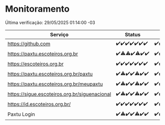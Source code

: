 # Monitoramento

Última verificação: 29/05/2025 01:14:00 -03

|Serviço|Status|Últimas 24h|
|---|---|---|
|https://github.com|<span title="2025-05-22: OK=23">✔️</span><span title="2025-05-23: OK=23">✔️</span><span title="2025-05-24: OK=23">✔️</span><span title="2025-05-25: OK=23">✔️</span><span title="2025-05-26: OK=22">✔️</span><span title="2025-05-27: OK=23">✔️</span><span title="2025-05-28: OK=3">✔️</span>|<span title="28/05/2025 01:14:00 -03 : 200">✔️</span><span title="28/05/2025 02:10:00 -03 : 200">✔️</span><span title="28/05/2025 03:14:00 -03 : 200">✔️</span><span title="28/05/2025 04:09:00 -03 : 200">✔️</span><span title="28/05/2025 05:13:00 -03 : 200">✔️</span><span title="28/05/2025 06:10:00 -03 : 200">✔️</span><span title="28/05/2025 07:11:00 -03 : 200">✔️</span><span title="28/05/2025 08:08:00 -03 : 200">✔️</span><span title="28/05/2025 09:18:00 -03 : 200">✔️</span><span title="28/05/2025 10:25:00 -03 : 200">✔️</span><span title="28/05/2025 11:10:00 -03 : 200">✔️</span><span title="28/05/2025 12:08:00 -03 : 200">✔️</span><span title="28/05/2025 13:10:00 -03 : 200">✔️</span><span title="28/05/2025 14:09:00 -03 : 200">✔️</span><span title="28/05/2025 15:12:00 -03 : 200">✔️</span><span title="28/05/2025 16:07:00 -03 : 200">✔️</span><span title="28/05/2025 17:10:00 -03 : 200">✔️</span><span title="28/05/2025 18:08:00 -03 : 200">✔️</span><span title="28/05/2025 19:08:00 -03 : 200">✔️</span><span title="28/05/2025 20:09:00 -03 : 200">✔️</span><span title="28/05/2025 21:48:00 -03 : 200">✔️</span><span title="28/05/2025 23:29:00 -03 : 200">✔️</span><span title="29/05/2025 00:38:00 -03 : 200">✔️</span><span title="29/05/2025 01:14:00 -03 : 200">✔️</span>|
|https://paxtu.escoteiros.org.br|<span title="2025-05-22: OK=23">✔️</span><span title="2025-05-23: OK=22, Falhas=1">⚠️</span><span title="2025-05-24: OK=22, Falhas=1">⚠️</span><span title="2025-05-25: OK=23">✔️</span><span title="2025-05-26: OK=20, Falhas=2">⚠️</span><span title="2025-05-27: OK=23">✔️</span><span title="2025-05-28: OK=3">✔️</span>|<span title="28/05/2025 01:14:00 -03 : 200">✔️</span><span title="28/05/2025 02:10:00 -03 : 200">✔️</span><span title="28/05/2025 03:14:00 -03 : 200">✔️</span><span title="28/05/2025 04:09:00 -03 : 200">✔️</span><span title="28/05/2025 05:13:00 -03 : 200">✔️</span><span title="28/05/2025 06:10:00 -03 : 200">✔️</span><span title="28/05/2025 07:11:00 -03 : 200">✔️</span><span title="28/05/2025 08:08:00 -03 : 200">✔️</span><span title="28/05/2025 09:18:00 -03 : 200">✔️</span><span title="28/05/2025 10:25:00 -03 : 200">✔️</span><span title="28/05/2025 11:10:00 -03 : 200">✔️</span><span title="28/05/2025 12:08:00 -03 : 200">✔️</span><span title="28/05/2025 13:10:00 -03 : 200">✔️</span><span title="28/05/2025 14:09:00 -03 : 200">✔️</span><span title="28/05/2025 15:12:00 -03 : 200">✔️</span><span title="28/05/2025 16:07:00 -03 : 200">✔️</span><span title="28/05/2025 17:10:00 -03 : 200">✔️</span><span title="28/05/2025 18:08:00 -03 : 200">✔️</span><span title="28/05/2025 19:08:00 -03 : 200">✔️</span><span title="28/05/2025 20:09:00 -03 : 200">✔️</span><span title="28/05/2025 21:48:00 -03 : 200">✔️</span><span title="28/05/2025 23:29:00 -03 : 200">✔️</span><span title="29/05/2025 00:38:00 -03 : 200">✔️</span><span title="29/05/2025 01:14:00 -03 : 200">✔️</span>|
|https://escoteiros.org.br|<span title="2025-05-22: OK=23">✔️</span><span title="2025-05-23: OK=23">✔️</span><span title="2025-05-24: OK=23">✔️</span><span title="2025-05-25: OK=23">✔️</span><span title="2025-05-26: OK=22">✔️</span><span title="2025-05-27: OK=23">✔️</span><span title="2025-05-28: OK=3">✔️</span>|<span title="28/05/2025 01:14:00 -03 : 200">✔️</span><span title="28/05/2025 02:10:00 -03 : 200">✔️</span><span title="28/05/2025 03:14:00 -03 : 200">✔️</span><span title="28/05/2025 04:09:00 -03 : 200">✔️</span><span title="28/05/2025 05:13:00 -03 : 200">✔️</span><span title="28/05/2025 06:10:00 -03 : 200">✔️</span><span title="28/05/2025 07:11:00 -03 : 200">✔️</span><span title="28/05/2025 08:08:00 -03 : 200">✔️</span><span title="28/05/2025 09:18:00 -03 : 200">✔️</span><span title="28/05/2025 10:25:00 -03 : 200">✔️</span><span title="28/05/2025 11:10:00 -03 : 200">✔️</span><span title="28/05/2025 12:08:00 -03 : 200">✔️</span><span title="28/05/2025 13:10:00 -03 : 200">✔️</span><span title="28/05/2025 14:09:00 -03 : 200">✔️</span><span title="28/05/2025 15:12:00 -03 : 200">✔️</span><span title="28/05/2025 16:07:00 -03 : 200">✔️</span><span title="28/05/2025 17:10:00 -03 : 200">✔️</span><span title="28/05/2025 18:08:00 -03 : 200">✔️</span><span title="28/05/2025 19:08:00 -03 : 200">✔️</span><span title="28/05/2025 20:09:00 -03 : 200">✔️</span><span title="28/05/2025 21:48:00 -03 : 200">✔️</span><span title="28/05/2025 23:29:00 -03 : 200">✔️</span><span title="29/05/2025 00:38:00 -03 : 200">✔️</span><span title="29/05/2025 01:14:00 -03 : 200">✔️</span>|
|https://paxtu.escoteiros.org.br/paxtu|<span title="2025-05-22: OK=23">✔️</span><span title="2025-05-23: OK=22, Falhas=1">⚠️</span><span title="2025-05-24: OK=23">✔️</span><span title="2025-05-25: OK=23">✔️</span><span title="2025-05-26: OK=21, Falhas=1">⚠️</span><span title="2025-05-27: OK=23">✔️</span><span title="2025-05-28: OK=3">✔️</span>|<span title="28/05/2025 01:14:00 -03 : 200">✔️</span><span title="28/05/2025 02:10:00 -03 : 200">✔️</span><span title="28/05/2025 03:14:00 -03 : 200">✔️</span><span title="28/05/2025 04:09:00 -03 : 200">✔️</span><span title="28/05/2025 05:13:00 -03 : 200">✔️</span><span title="28/05/2025 06:10:00 -03 : 200">✔️</span><span title="28/05/2025 07:11:00 -03 : 200">✔️</span><span title="28/05/2025 08:08:00 -03 : 200">✔️</span><span title="28/05/2025 09:18:00 -03 : 200">✔️</span><span title="28/05/2025 10:25:00 -03 : 200">✔️</span><span title="28/05/2025 11:10:00 -03 : 200">✔️</span><span title="28/05/2025 12:08:00 -03 : 200">✔️</span><span title="28/05/2025 13:10:00 -03 : 200">✔️</span><span title="28/05/2025 14:09:00 -03 : 200">✔️</span><span title="28/05/2025 15:12:00 -03 : 200">✔️</span><span title="28/05/2025 16:07:00 -03 : 200">✔️</span><span title="28/05/2025 17:10:00 -03 : 200">✔️</span><span title="28/05/2025 18:08:00 -03 : 200">✔️</span><span title="28/05/2025 19:08:00 -03 : 200">✔️</span><span title="28/05/2025 20:09:00 -03 : 200">✔️</span><span title="28/05/2025 21:48:00 -03 : 200">✔️</span><span title="28/05/2025 23:29:00 -03 : 200">✔️</span><span title="29/05/2025 00:38:00 -03 : 200">✔️</span><span title="29/05/2025 01:14:00 -03 : 200">✔️</span>|
|https://paxtu.escoteiros.org.br/meupaxtu|<span title="2025-05-22: OK=23">✔️</span><span title="2025-05-23: OK=22, Falhas=1">⚠️</span><span title="2025-05-24: OK=23">✔️</span><span title="2025-05-25: OK=23">✔️</span><span title="2025-05-26: OK=21, Falhas=1">⚠️</span><span title="2025-05-27: OK=23">✔️</span><span title="2025-05-28: OK=3">✔️</span>|<span title="28/05/2025 01:14:00 -03 : 200">✔️</span><span title="28/05/2025 02:10:00 -03 : 200">✔️</span><span title="28/05/2025 03:14:00 -03 : 200">✔️</span><span title="28/05/2025 04:09:00 -03 : 200">✔️</span><span title="28/05/2025 05:13:00 -03 : 200">✔️</span><span title="28/05/2025 06:10:00 -03 : 200">✔️</span><span title="28/05/2025 07:11:00 -03 : 200">✔️</span><span title="28/05/2025 08:08:00 -03 : 200">✔️</span><span title="28/05/2025 09:18:00 -03 : 200">✔️</span><span title="28/05/2025 10:25:00 -03 : 200">✔️</span><span title="28/05/2025 11:10:00 -03 : 200">✔️</span><span title="28/05/2025 12:08:00 -03 : 200">✔️</span><span title="28/05/2025 13:10:00 -03 : 200">✔️</span><span title="28/05/2025 14:09:00 -03 : 200">✔️</span><span title="28/05/2025 15:12:00 -03 : 200">✔️</span><span title="28/05/2025 16:07:00 -03 : 200">✔️</span><span title="28/05/2025 17:10:00 -03 : 200">✔️</span><span title="28/05/2025 18:08:00 -03 : 200">✔️</span><span title="28/05/2025 19:08:00 -03 : 200">✔️</span><span title="28/05/2025 20:09:00 -03 : 200">✔️</span><span title="28/05/2025 21:48:00 -03 : 200">✔️</span><span title="28/05/2025 23:29:00 -03 : 200">✔️</span><span title="29/05/2025 00:38:00 -03 : 200">✔️</span><span title="29/05/2025 01:14:00 -03 : 200">✔️</span>|
|https://sigue.escoteiros.org.br/siguenacional|<span title="2025-05-22: OK=23">✔️</span><span title="2025-05-23: OK=22, Falhas=1">⚠️</span><span title="2025-05-24: OK=23">✔️</span><span title="2025-05-25: OK=23">✔️</span><span title="2025-05-26: OK=21, Falhas=1">⚠️</span><span title="2025-05-27: OK=23">✔️</span><span title="2025-05-28: OK=3">✔️</span>|<span title="28/05/2025 01:14:00 -03 : 200">✔️</span><span title="28/05/2025 02:10:00 -03 : 200">✔️</span><span title="28/05/2025 03:14:00 -03 : 200">✔️</span><span title="28/05/2025 04:09:00 -03 : 200">✔️</span><span title="28/05/2025 05:13:00 -03 : 200">✔️</span><span title="28/05/2025 06:10:00 -03 : 200">✔️</span><span title="28/05/2025 07:11:00 -03 : 200">✔️</span><span title="28/05/2025 08:08:00 -03 : 200">✔️</span><span title="28/05/2025 09:18:00 -03 : 200">✔️</span><span title="28/05/2025 10:25:00 -03 : 200">✔️</span><span title="28/05/2025 11:10:00 -03 : 200">✔️</span><span title="28/05/2025 12:08:00 -03 : 200">✔️</span><span title="28/05/2025 13:10:00 -03 : 200">✔️</span><span title="28/05/2025 14:09:00 -03 : 200">✔️</span><span title="28/05/2025 15:12:00 -03 : 200">✔️</span><span title="28/05/2025 16:07:00 -03 : 200">✔️</span><span title="28/05/2025 17:10:00 -03 : 200">✔️</span><span title="28/05/2025 18:08:00 -03 : 200">✔️</span><span title="28/05/2025 19:08:00 -03 : 200">✔️</span><span title="28/05/2025 20:09:00 -03 : 200">✔️</span><span title="28/05/2025 21:48:00 -03 : 200">✔️</span><span title="28/05/2025 23:29:00 -03 : 200">✔️</span><span title="29/05/2025 00:38:00 -03 : 200">✔️</span><span title="29/05/2025 01:14:00 -03 : 200">✔️</span>|
|https://id.escoteiros.org.br/|<span title="2025-05-22: OK=23">✔️</span><span title="2025-05-23: OK=23">✔️</span><span title="2025-05-24: OK=23">✔️</span><span title="2025-05-25: OK=23">✔️</span><span title="2025-05-26: OK=22">✔️</span><span title="2025-05-27: OK=23">✔️</span><span title="2025-05-28: OK=3">✔️</span>|<span title="28/05/2025 01:14:00 -03 : 200">✔️</span><span title="28/05/2025 02:10:00 -03 : 200">✔️</span><span title="28/05/2025 03:14:00 -03 : 200">✔️</span><span title="28/05/2025 04:09:00 -03 : 200">✔️</span><span title="28/05/2025 05:13:00 -03 : 200">✔️</span><span title="28/05/2025 06:10:00 -03 : 200">✔️</span><span title="28/05/2025 07:11:00 -03 : 200">✔️</span><span title="28/05/2025 08:08:00 -03 : 200">✔️</span><span title="28/05/2025 09:18:00 -03 : 200">✔️</span><span title="28/05/2025 10:25:00 -03 : 200">✔️</span><span title="28/05/2025 11:10:00 -03 : 200">✔️</span><span title="28/05/2025 12:08:00 -03 : 200">✔️</span><span title="28/05/2025 13:10:00 -03 : 200">✔️</span><span title="28/05/2025 14:09:00 -03 : 200">✔️</span><span title="28/05/2025 15:12:00 -03 : 200">✔️</span><span title="28/05/2025 16:07:00 -03 : 200">✔️</span><span title="28/05/2025 17:10:00 -03 : 200">✔️</span><span title="28/05/2025 18:08:00 -03 : 200">✔️</span><span title="28/05/2025 19:08:00 -03 : 200">✔️</span><span title="28/05/2025 20:09:00 -03 : 200">✔️</span><span title="28/05/2025 21:48:00 -03 : 200">✔️</span><span title="28/05/2025 23:29:00 -03 : 200">✔️</span><span title="29/05/2025 00:38:00 -03 : 200">✔️</span><span title="29/05/2025 01:14:00 -03 : 200">✔️</span>|
|Paxtu Login|<span title="2025-05-22: OK=23">✔️</span><span title="2025-05-23: OK=21, Falhas=2">⚠️</span><span title="2025-05-24: OK=23">✔️</span><span title="2025-05-25: OK=23">✔️</span><span title="2025-05-26: OK=21, Falhas=1">⚠️</span><span title="2025-05-27: OK=23">✔️</span><span title="2025-05-28: OK=3">✔️</span>|<span title="28/05/2025 01:14:00 -03 : 200">✔️</span><span title="28/05/2025 02:10:00 -03 : 200">✔️</span><span title="28/05/2025 03:14:00 -03 : 200">✔️</span><span title="28/05/2025 04:09:00 -03 : 200">✔️</span><span title="28/05/2025 05:13:00 -03 : 200">✔️</span><span title="28/05/2025 06:10:00 -03 : 200">✔️</span><span title="28/05/2025 07:11:00 -03 : 200">✔️</span><span title="28/05/2025 08:08:00 -03 : 200">✔️</span><span title="28/05/2025 09:18:00 -03 : 200">✔️</span><span title="28/05/2025 10:25:00 -03 : 200">✔️</span><span title="28/05/2025 11:10:00 -03 : 200">✔️</span><span title="28/05/2025 12:08:00 -03 : 200">✔️</span><span title="28/05/2025 13:10:00 -03 : 200">✔️</span><span title="28/05/2025 14:09:00 -03 : 200">✔️</span><span title="28/05/2025 15:12:00 -03 : 200">✔️</span><span title="28/05/2025 16:07:00 -03 : 200">✔️</span><span title="28/05/2025 17:10:00 -03 : 200">✔️</span><span title="28/05/2025 18:08:00 -03 : 200">✔️</span><span title="28/05/2025 19:09:00 -03 : 200">✔️</span><span title="28/05/2025 20:09:00 -03 : 200">✔️</span><span title="28/05/2025 21:48:00 -03 : 200">✔️</span><span title="28/05/2025 23:29:00 -03 : 200">✔️</span><span title="29/05/2025 00:38:00 -03 : 200">✔️</span><span title="29/05/2025 01:14:00 -03 : 200">✔️</span>|
